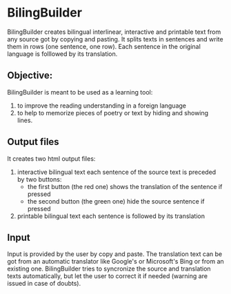 # BilingBuilder
BilingBuilder creates bilingual interlinear, interactive and printable text  from any source got by copying and pasting.
It splits texts in sentences and write  them in rows (one sentence, one row).
Each sentence in the original language is folllowed by its translation.  

## Objective: 
  BilingBuilder is meant to be used as a learning tool:
  1. to improve the reading understanding in a foreign language 
  2. to help to memorize  pieces of poetry or text by hiding and showing lines.   

## Output files
It creates two html output files:
1. interactive bilingual text 
    each sentence of the source text is preceded by two buttons:
      * the first button (the red one) shows the translation of the sentence if pressed 
      * the second button (the green one) hide the source sentence if pressed
2. printable bilingual text
   each sentence is followed by its translation 
 
## Input
Input is provided by the user by copy and paste.
The translation text can be got from an automatic translator like Google's or  Microsoft's Bing 
or from an existing one. 
BilingBuilder tries to syncronize the source and translation texts automatically, 
but let the user to correct it if needed  (warning are issued in case of doubts). 
